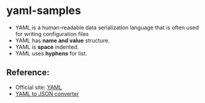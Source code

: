 # yaml-samples
- YAML is a human-readable data serialization language that is often used for writing configuration files
- YAML has **name and value** structure.
- YAML is **space** indented.
- YAML uses **hyphens** for list. 

## Reference:
- Official site: [YAML](https://yaml.org/)
- [YAML to JSON converter](https://onlineyamltools.com/convert-yaml-to-json)